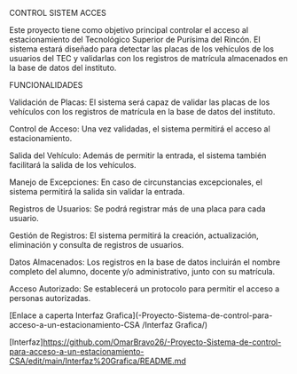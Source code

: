 CONTROL SISTEM ACCES

Este proyecto tiene como objetivo principal controlar el acceso al estacionamiento del Tecnológico Superior de Purísima del Rincón. El sistema estará diseñado para detectar las placas de los vehículos de los usuarios del TEC y validarlas con los registros de matrícula almacenados en la base de datos del instituto.

FUNCIONALIDADES



Validación de Placas: El sistema será capaz de validar las placas de los vehículos con los registros de matrícula en la base de datos del instituto.

Control de Acceso: Una vez validadas, el sistema permitirá el acceso al estacionamiento.

Salida del Vehículo: Además de permitir la entrada, el sistema también facilitará la salida de los vehículos.

Manejo de Excepciones: En caso de circunstancias excepcionales, el sistema permitirá la salida sin validar la entrada.

Registros de Usuarios: Se podrá registrar más de una placa para cada usuario.

Gestión de Registros: El sistema permitirá la creación, actualización, eliminación y consulta de registros de usuarios.

Datos Almacenados: Los registros en la base de datos incluirán el nombre completo del alumno, docente y/o administrativo, junto con su matrícula.

Acceso Autorizado: Se establecerá un protocolo para permitir el acceso a personas autorizadas.

[Enlace a caperta Interfaz Grafica](-Proyecto-Sistema-de-control-para-acceso-a-un-estacionamiento-CSA
/Interfaz Grafica/)

[Interfaz]https://github.com/OmarBravo26/-Proyecto-Sistema-de-control-para-acceso-a-un-estacionamiento-CSA/edit/main/Interfaz%20Grafica/README.md


